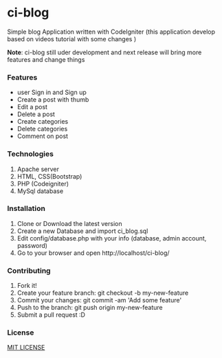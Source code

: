 # ci-blog

 Simple blog Application written with CodeIgniter (this application develop based on videos tutorial with some changes )
 
 **Note**: ci-blog still uder development and next release will bring more features and change things
 
### Features

-  user Sign in and Sign up
-  Create a post with thumb
-  Edit a post 
-  Delete a post 
-  Create categories  
-  Delete categories 
-  Comment on post

### Technologies

1. Apache server
2. HTML, CSS(Bootstrap)
3. PHP (Codeigniter)
4. MySql database

### Installation

1.  Clone or  Download the latest version
2.  Create a new Database and import ci_blog.sql
3.  Edit config/database.php with your info (database, admin account,    password)
4.  Go to your browser and open http://localhost/ci-blog/


### Contributing

1. Fork it!
2. Create your feature branch: git checkout -b my-new-feature
3. Commit your changes: git commit -am 'Add some feature'
4. Push to the branch: git push origin my-new-feature
5. Submit a pull request :D

### License
[MIT LICENSE](https://github.com/hadiswais/ci-blog/blob/master/license.txt "MIT LICENSE")


